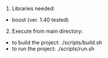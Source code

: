 1. Libraries needed:<br/>
* boost (ver. 1.40 tested)<br/>
2. Execute from main directory:<br/>
* to build the project: ./scripts/build.sh<br/>
* to run the project: ./scripts/run.sh<br/>